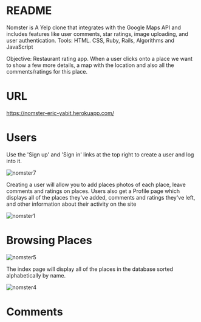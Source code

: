 # README

Nomster is A Yelp clone that integrates with the Google Maps API and includes features like user comments, star ratings, image uploading, and user authentication.
Tools: HTML. CSS, Ruby, Rails, Algorithms and JavaScript

Objective: Restaurant rating app. When a user clicks onto a place we want to show a few more details, a map with the location and also  all the comments/ratings for this place.


# URL

https://nomster-eric-yabit.herokuapp.com/

# Users

Use the 'Sign up' and 'Sign in' links at the top right to create a user and log into it.

![nomster7](https://user-images.githubusercontent.com/50501566/76135251-1b6c5e80-5ff3-11ea-8e44-c7faa62284c1.jpg)

Creating a user will allow you to add places  photos of each place,  leave comments and ratings on places. 
Users also get a Profile page which displays all of the places they've added, comments and ratings they've left, and other information about their activity on the site

![nomster1](https://user-images.githubusercontent.com/50501566/76135294-8e75d500-5ff3-11ea-8226-a13effc70065.jpg)

# Browsing Places

![nomster5](https://user-images.githubusercontent.com/50501566/76135510-6dae7f00-5ff5-11ea-9155-b3fc7343a0b4.jpg)


The index page will display all of the places in the database sorted alphabetically by name.

![nomster4](https://user-images.githubusercontent.com/50501566/76135323-f4625c80-5ff3-11ea-8be3-15d937806915.jpg)


# Comments
